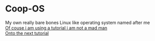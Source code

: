 # Coop-OS
My own really bare bones Linux like operating system named after me  
[Of couse i am using a tutorial i am not a mad man](https://wiki.osdev.org/Bare_Bones)  
[Onto the next tutorial](https://wiki.osdev.org/Meaty_Skeleton)